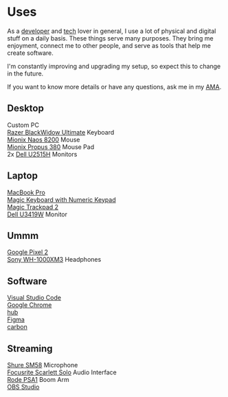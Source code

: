# Uses

As a [developer][developer] and [tech][tech] lover in general, I use a lot of physical and digital stuff on a daily basis.
These things serve many purposes. They bring me enjoyment, connect me to other people, and serve as tools that help me create software.

I'm constantly improving and upgrading my setup, so expect this to change in the future.

If you want to know more details or have any questions, ask me in my [AMA][ama].

## Desktop

Custom PC  
[Razer BlackWidow Ultimate][blackwidow] Keyboard  
[Mionix Naos 8200][naos] Mouse  
[Mionix Propus 380][propus] Mouse Pad  
2x [Dell U2515H][u2515h] Monitors

## Laptop

[MacBook Pro][macbook]  
[Magic Keyboard with Numeric Keypad][magic-keyboard]  
[Magic Trackpad 2][magic-trackpad]  
[Dell U3419W][u3419w] Monitor

## Ummm

[Google Pixel 2][pixel]  
[Sony WH-1000XM3][wh-1000mx3] Headphones

## Software

[Visual Studio Code][vscode]  
[Google Chrome][chrome]  
[hub][hub]  
[Figma][figma]  
[carbon][carbon]

## Streaming

[Shure SM58][sm58] Microphone  
[Focusrite Scarlett Solo][scarlett-solo] Audio Interface  
[Rode PSA1][psa1] Boom Arm  
[OBS Studio][obs]

[developer]: https://bradgarropy.com/topic/coding
[tech]: https://bradgarropy.com/topic/tech
[ama]: https://github.com/bradgarropy/ama#readme
[blackwidow]: https://www.razer.com/gaming-keyboards-keypads/razer-blackwidow-ultimate
[naos]: https://www.newegg.com/mionix-000mio8200m-naos-8200-usb-2-0-wired/p/N82E16826580004
[propus]: https://www.newegg.com/p/N82E16826988006
[u2515h]: https://www.dell.com/ee/business/p/dell-u2515h-monitor/pd
[macbook]: https://www.apple.com/shop/buy-mac/macbook-pro/15-inch
[magic-keyboard]: https://www.apple.com/shop/product/MRMH2LL/A/magic-keyboard-with-numeric-keypad-us-english-space-gray
[magic-trackpad]: https://www.apple.com/shop/product/MRMF2LL/A/magic-trackpad-2-space-gray
[u3419w]: https://www.dell.com/en-us/shop/dell-ultrasharp-34-curved-usb-c-monitor-u3419w/apd/210-arcl/monitors-monitor-accessories
[pixel]: https://store.google.com/config/pixel_3
[wh-1000mx3]: https://www.sony.com/electronics/headband-headphones/wh-1000xm3
[vscode]: https://code.visualstudio.com/
[chrome]: https://www.google.com/chrome/
[hub]: https://hub.github.com/
[figma]: https://www.figma.com/
[carbon]: https://carbon.now.sh/
[sm58]: https://www.shure.com/en-US/products/microphones/sm58
[scarlett-solo]: https://focusrite.com/usb-audio-interface/scarlett/scarlett-solo
[psa1]: http://www.rode.com/accessories/psa1
[obs]: https://obsproject.com/
